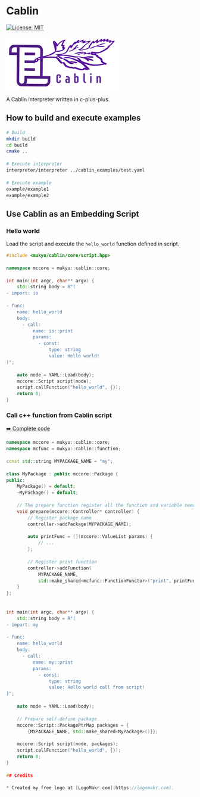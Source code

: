 # Cablin

[![License: MIT](https://img.shields.io/badge/License-MIT-blue.svg)](https://opensource.org/licenses/MIT)

![Cablin Logo](cablin.png)

A Cablin interpreter written in c-plus-plus.

## How to build and execute examples

```bash
# Build
mkdir build
cd build
cmake ..

# Execute interpreter
interpreter/interpreter ../cablin_examples/test.yaml

# Execute example
example/example1
example/example2

```

## Use Cablin as an Embedding Script

### Hello world

Load the script and execute the `hello_world` function defined in script.

```cpp
#include <mukyu/cablin/core/script.hpp>

namespace mccore = mukyu::cablin::core;

int main(int argc, char** argv) {
    std::string body = R"(
- import: io

- func:
    name: hello_world
    body:
      - call:
          name: io::print
          params:
            - const:
                type: string
                value: Hello world!
)";

    auto node = YAML::Load(body);
    mccore::Script script(node);
    script.callFunction("hello_world", {});
    return 0;
}
```

### Call c++ function from Cablin script

[➡️ Complete code](example/example2.cpp)

```cpp
namespace mccore = mukyu::cablin::core;
namespace mcfunc = mukyu::cablin::function;

const std::string MYPACKAGE_NAME = "my";

class MyPackage : public mccore::Package {
public:
    MyPackage() = default;
    ~MyPackage() = default;

    // The prepare function register all the function and variable need in package
    void prepare(mccore::Controller* controller) {
        // Register package name
        controller->addPackage(MYPACKAGE_NAME);

        auto printFunc = [](mccore::ValueList params) {
            // ... 
        };
        
        // Register print function
        controller->addFunction(
            MYPACKAGE_NAME,
            std::make_shared<mcfunc::FunctionFunctor>("print", printFunc));
    }
};


int main(int argc, char** argv) {
    std::string body = R"(
- import: my

- func:
    name: hello_world
    body:
      - call:
          name: my::print
          params:
            - const:
                type: string
                value: Hello world call from script!
)";

    auto node = YAML::Load(body);

    // Prepare self-define package
    mccore::Script::PackagePtrMap packages = {
        {MYPACKAGE_NAME, std::make_shared<MyPackage>()}};

    mccore::Script script(node, packages);
    script.callFunction("hello_world", {});
    return 0;
}

## Credits

* Created my free logo at [LogoMakr.com](https://logomakr.com).
